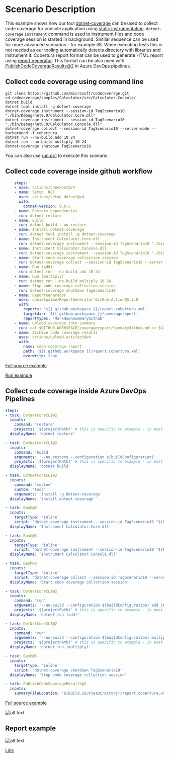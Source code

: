 # Scenario Description

This example shows how our tool [dotnet-coverage](https://aka.ms/dotnet-coverage) can be used to collect code coverage for console application using [static instrumentation](../../../../docs/instrumentation.md). `dotnet-coverage` `instrument` command is used to instrument files and code coverage session is started in background. Similar sequence can be used for more advanced scenarios - for example IIS. When executing tests this is not needed as our tooling automatically detects directory with libraries and instrument it. Cobertura report format can be used to generate HTML report using [report generator](https://github.com/danielpalme/ReportGenerator). This format can be also used with [PublishCodeCoverageResults@2](https://learn.microsoft.com/en-us/azure/devops/pipelines/tasks/reference/publish-code-coverage-results-v2?view=azure-pipelines) in Azure DevOps pipelines.

## Collect code coverage using command line

```shell
git clone https://github.com/microsoft/codecoverage.git
cd codecoverage/samples/Calculator/src/Calculator.Console/
dotnet build
dotnet tool install -g dotnet-coverage
dotnet-coverage instrument --session-id TagScenario10 "./bin/Debug/net8.0/Calculator.Core.dll"
dotnet-coverage instrument --session-id TagScenario10 "./bin/Debug/net8.0/Calculator.Console.dll"
dotnet-coverage collect --session-id TagScenario10 --server-mode --background -f cobertura
dotnet run --no-build add 10 24
dotnet run --no-build multiply 10 24
dotnet-coverage shutdown TagScenario10
```

You can also use [run.ps1](run.ps1) to execute this scenario.

## Collect code coverage inside github workflow

```yml
    steps:
    - uses: actions/checkout@v4
    - name: Setup .NET
      uses: actions/setup-dotnet@v4
      with:
        dotnet-version: 8.0.x
    - name: Restore dependencies
      run: dotnet restore
    - name: Build
      run: dotnet build --no-restore
    - name: Install dotnet-coverage
      run: dotnet tool install -g dotnet-coverage
    - name: Instrument Calculator.Core.dll
      run: dotnet-coverage instrument --session-id TagScenario10 "./bin/Debug/net8.0/Calculator.Core.dll"
    - name: Instrument Calculator.Console.dll
      run: dotnet-coverage instrument --session-id TagScenario10 "./bin/Debug/net8.0/Calculator.Console.dll"
    - name: Start code coverage collection session
      run: dotnet-coverage collect --session-id TagScenario10 --server-mode --background -f cobertura -o $GITHUB_WORKSPACE/report.cobertura.xml
    - name: Run (add)
      run: dotnet run --no-build add 10 24
    - name: Run (multiply)
      run: dotnet run --no-build multiply 10 24
    - name: Stop code coverage collection session
      run: dotnet-coverage shutdown TagScenario10
    - name: ReportGenerator
      uses: danielpalme/ReportGenerator-GitHub-Action@5.2.0
      with:
        reports: '${{ github.workspace }}/report.cobertura.xml'
        targetdir: '${{ github.workspace }}/coveragereport'
        reporttypes: 'MarkdownSummaryGithub'
    - name: Upload coverage into summary
      run: cat $GITHUB_WORKSPACE/coveragereport/SummaryGithub.md >> $GITHUB_STEP_SUMMARY
    - name: Archive code coverage results
      uses: actions/upload-artifact@v4
      with:
        name: code-coverage-report
        path: '${{ github.workspace }}/report.cobertura.xml'
        overwrite: true
```

[Full source example](../../../../.github/workflows/Calculator_Scenario10.yml)

[Run example](../../../../../../actions/workflows/Calculator_Scenario10.yml)

## Collect code coverage inside Azure DevOps Pipelines

```yml
steps:
- task: DotNetCoreCLI@2
  inputs:
    command: 'restore'
    projects: '$(projectPath)' # this is specific to example - in most cases not needed
  displayName: 'dotnet restore'

- task: DotNetCoreCLI@2
  inputs:
    command: 'build'
    arguments: '--no-restore --configuration $(buildConfiguration)'
    projects: '$(projectPath)' # this is specific to example - in most cases not needed
  displayName: 'dotnet build'

- task: DotNetCoreCLI@2
  inputs:
    command: 'custom'
    custom: "tool"
    arguments: 'install -g dotnet-coverage'
  displayName: 'install dotnet-coverage'

- task: Bash@3
  inputs:
    targetType: 'inline'
    script: 'dotnet-coverage instrument --session-id TagScenario10 "$(Build.SourcesDirectory)/samples/Calculator/src/Calculator.Console/bin/Debug/net8.0/Calculator.Core.dll"'
  displayName: 'Instrument Calculator.Core.dll'

- task: Bash@3
  inputs:
    targetType: 'inline'
    script: 'dotnet-coverage instrument --session-id TagScenario10 "$(Build.SourcesDirectory)/samples/Calculator/src/Calculator.Console/bin/Debug/net8.0/Calculator.Console.dll"'
  displayName: 'Instrument Calculator.Console.dll'

- task: Bash@3
  inputs:
    targetType: 'inline'
    script: 'dotnet-coverage collect --session-id TagScenario10 --server-mode --background -f cobertura -o report.cobertura.xml'
  displayName: 'Start code coverage collection session'

- task: DotNetCoreCLI@2
  inputs:
    command: 'run'
    arguments: '--no-build --configuration $(buildConfiguration) add 10 24'
    projects: '$(projectPath)' # this is specific to example - in most cases not needed
  displayName: 'dotnet run (add)'

- task: DotNetCoreCLI@2
  inputs:
    command: 'run'
    arguments: '--no-build --configuration $(buildConfiguration) multiply 10 24'
    projects: '$(projectPath)' # this is specific to example - in most cases not needed
  displayName: 'dotnet run (multiply)'

- task: Bash@3
  inputs:
    targetType: 'inline'
    script: 'dotnet-coverage shutdown TagScenario10'
  displayName: 'Stop code coverage collection session'

- task: PublishCodeCoverageResults@2
  inputs:
    summaryFileLocation: '$(Build.SourcesDirectory)/report.cobertura.xml'
```

[Full source example](azure-pipelines.yml)

![alt text](azure-pipelines.jpg "Code Coverage tab in Azure DevOps pipelines")

## Report example

![alt text](example.report.jpg "Example report")

[Link](example.report.cobertura.xml)
